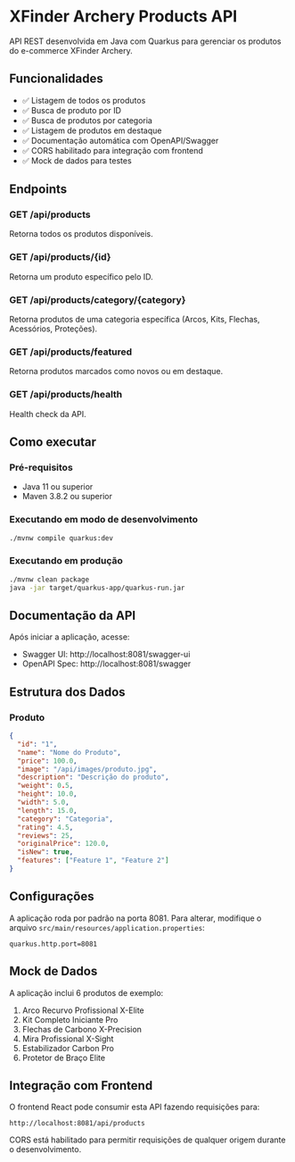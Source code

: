 # XFinder Archery Products API

API REST desenvolvida em Java com Quarkus para gerenciar os produtos do e-commerce XFinder Archery.

## Funcionalidades

- ✅ Listagem de todos os produtos
- ✅ Busca de produto por ID
- ✅ Busca de produtos por categoria
- ✅ Listagem de produtos em destaque
- ✅ Documentação automática com OpenAPI/Swagger
- ✅ CORS habilitado para integração com frontend
- ✅ Mock de dados para testes

## Endpoints

### GET /api/products
Retorna todos os produtos disponíveis.

### GET /api/products/{id}
Retorna um produto específico pelo ID.

### GET /api/products/category/{category}
Retorna produtos de uma categoria específica (Arcos, Kits, Flechas, Acessórios, Proteções).

### GET /api/products/featured
Retorna produtos marcados como novos ou em destaque.

### GET /api/products/health
Health check da API.

## Como executar

### Pré-requisitos
- Java 11 ou superior
- Maven 3.8.2 ou superior

### Executando em modo de desenvolvimento
```bash
./mvnw compile quarkus:dev
```

### Executando em produção
```bash
./mvnw clean package
java -jar target/quarkus-app/quarkus-run.jar
```

## Documentação da API

Após iniciar a aplicação, acesse:
- Swagger UI: http://localhost:8081/swagger-ui
- OpenAPI Spec: http://localhost:8081/swagger

## Estrutura dos Dados

### Produto
```json
{
  "id": "1",
  "name": "Nome do Produto",
  "price": 100.0,
  "image": "/api/images/produto.jpg",
  "description": "Descrição do produto",
  "weight": 0.5,
  "height": 10.0,
  "width": 5.0,
  "length": 15.0,
  "category": "Categoria",
  "rating": 4.5,
  "reviews": 25,
  "originalPrice": 120.0,
  "isNew": true,
  "features": ["Feature 1", "Feature 2"]
}
```

## Configurações

A aplicação roda por padrão na porta 8081. Para alterar, modifique o arquivo `src/main/resources/application.properties`:

```properties
quarkus.http.port=8081
```

## Mock de Dados

A aplicação inclui 6 produtos de exemplo:
1. Arco Recurvo Profissional X-Elite
2. Kit Completo Iniciante Pro
3. Flechas de Carbono X-Precision
4. Mira Profissional X-Sight
5. Estabilizador Carbon Pro
6. Protetor de Braço Elite

## Integração com Frontend

O frontend React pode consumir esta API fazendo requisições para:
```
http://localhost:8081/api/products
```

CORS está habilitado para permitir requisições de qualquer origem durante o desenvolvimento.

